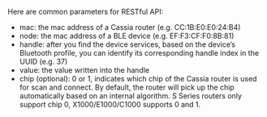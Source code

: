 Here are common parameters for RESTful API:
  * mac: the mac address of a Cassia router (e.g. CC:1B:E0:E0:24:B4)
  * node: the mac address of a BLE device (e.g. EF:F3:CF:F0:8B:81)
  * handle: after you find the device services, based on the device’s Bluetooth profile, you
can identify its corresponding handle index in the UUID (e.g. 37)
  * value: the value written into the handle
  * chip (optional): 0 or 1, indicates which chip of the Cassia router is used for scan and
connect. By default, the router will pick up the chip automatically based on an internal
algorithm. S Series routers only support chip 0, X1000/E1000/C1000 supports 0 and 1.